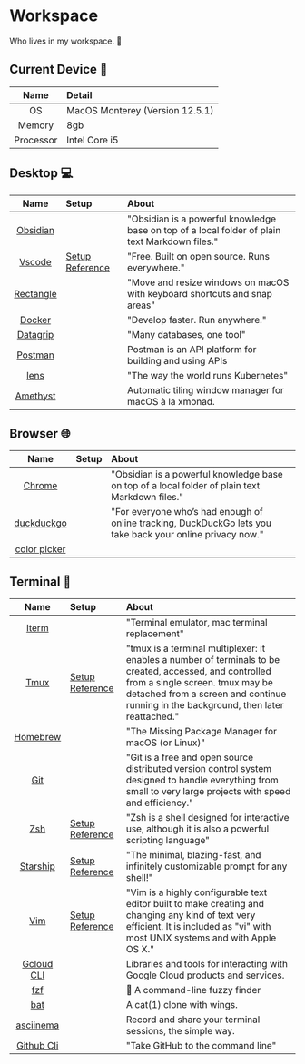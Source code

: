 # Workspace
Who lives in my workspace. :eyes:

## Current Device :watermelon:

|Name|Detail|
|:---:|:---|
| OS | MacOS Monterey (Version 12.5.1)|
| Memory | 8gb |
| Processor | Intel Core i5 |


## Desktop :computer:

|Name|Setup|About|
|:--:|:--|:--|
| [Obsidian](https://obsidian.md) | | "Obsidian is a powerful knowledge base on top of a local folder of plain text Markdown files." |
| [Vscode](https://code.visualstudio.com/) | [Setup Reference](vscode_setup.md) | "Free. Built on open source. Runs everywhere." |
| [Rectangle](https://github.com/rxhanson/Rectangle) | | "Move and resize windows on macOS with keyboard shortcuts and snap areas" |
| [Docker](https://www.docker.com/) | | "Develop faster. Run anywhere." |
| [Datagrip](https://www.jetbrains.com/datagrip/) | | "Many databases, one tool" |
| [Postman](https://www.postman.com/) | | Postman is an API platform for building and using APIs |
| [lens](https://k8slens.dev/) | | "The way the world runs Kubernetes" |
| [Amethyst](https://github.com/ianyh/Amethyst) ||Automatic tiling window manager for macOS à la xmonad. |


## Browser :globe_with_meridians:

|Name|Setup|About|
|:--:|:--|:--|
| [Chrome](https://www.google.com/chrome) | | "Obsidian is a powerful knowledge base on top of a local folder of plain text Markdown files." |
| [duckduckgo](https://duckduckgo.com/about) | | "For everyone who’s had enough of online tracking, DuckDuckGo lets you take back your online privacy now." |
| [color picker](https://chrome.google.com/webstore/detail/color-picker/oghcfpacbadjkebhegcollgfhhjkalep) | | |


## Terminal :sunrise_over_mountains:

|Name|Setup|About|
|:--:|:--|:--|
| [Iterm](https://iterm2.com) | | "Terminal emulator, mac terminal replacement" |
| [Tmux](https://github.com/tmux/tmux) | [Setup Reference](tmux_setup.md) | "tmux is a terminal multiplexer: it enables a number of terminals to be created, accessed, and controlled from a single screen. tmux may be detached from a screen and continue running in the background, then later reattached." |
|[Homebrew](https://brew.sh/)||"The Missing Package Manager for macOS (or Linux)"|
|[Git](https://git-scm.com/) ||"Git is a free and open source distributed version control system designed to handle everything from small to very large projects with speed and efficiency."|
|[Zsh](https://www.zsh.org/)|[Setup Reference](zsh_setup.md)|"Zsh is a shell designed for interactive use, although it is also a powerful scripting language"|
|[Starship](https://starship.rs/)|[Setup Reference](starship_setup.md)|"The minimal, blazing-fast, and infinitely customizable prompt for any shell!"|
|[Vim](https://www.vim.org/)|[Setup Reference](vim_setup.sh)|"Vim is a highly configurable text editor built to make creating and changing any kind of text very efficient. It is included as "vi" with most UNIX systems and with Apple OS X."|
|[Gcloud CLI](https://cloud.google.com/sdk/docs/install)||Libraries and tools for interacting with Google Cloud products and services.|
|[fzf](https://github.com/junegunn/fzf)||🌸 A command-line fuzzy finder|
|[bat](https://github.com/sharkdp/bat)||A cat(1) clone with wings.|
|[asciinema](https://asciinema.org/)| | Record and share your terminal sessions, the simple way. |
|[Github Cli](https://cli.github.com/)|| "Take GitHub to the command line" |

